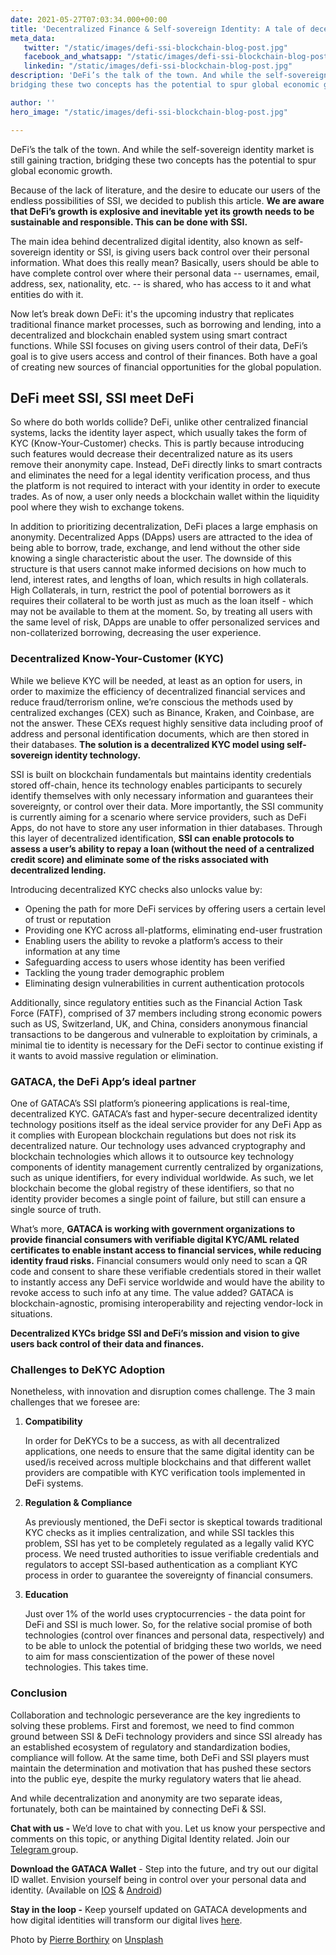 ```yaml
---
date: 2021-05-27T07:03:34.000+00:00 
title: 'Decentralized Finance & Self-sovereign Identity: A tale of decentralization'
meta_data:
   twitter: "/static/images/defi-ssi-blockchain-blog-post.jpg"
   facebook_and_whatsapp: "/static/images/defi-ssi-blockchain-blog-post.jpg"
   linkedin: "/static/images/defi-ssi-blockchain-blog-post.jpg"
description: 'DeFi’s the talk of the town. And while the self-sovereign identity market is still gaining traction,
bridging these two concepts has the potential to spur global economic growth'

author: ''
hero_image: "/static/images/defi-ssi-blockchain-blog-post.jpg"

---
```

DeFi’s the talk of the town. And while the self-sovereign identity market is still gaining traction, bridging these two
concepts has the potential to spur global economic growth.

Because of the lack of literature, and the desire to educate our users of the endless possibilities of SSI, we decided
to publish this article. **We are aware that DeFi’s growth is explosive and inevitable yet its growth needs to be
sustainable and responsible. This can be done with SSI.**

The main idea behind decentralized digital identity, also known as self-sovereign identity or SSI, is giving users back
control over their personal information. What does this really mean? Basically, users should be able to have complete
control over where their personal data -- usernames, email, address, sex, nationality, etc. -- is shared, who has access
to it and what entities do with it.

Now let’s break down DeFi: it's the upcoming industry that replicates traditional finance market processes, such as
borrowing and lending, into a decentralized and blockchain enabled system using smart contract functions. While SSI
focuses on giving users control of their data, DeFi’s goal is to give users access and control of their finances. Both
have a goal of creating new sources of financial opportunities for the global population.

## DeFi meet SSI, SSI meet DeFi

So where do both worlds collide? DeFi, unlike other centralized financial systems, lacks the identity layer aspect,
which usually takes the form of KYC (Know-Your-Customer) checks. This is partly because introducing such features would
decrease their decentralized nature as its users remove their anonymity cape. Instead, DeFi directly links to smart
contracts and eliminates the need for a legal identity verification process, and thus the platform is not required to
interact with your identity in order to execute trades. As of now, a user only needs a blockchain wallet within the
liquidity pool where they wish to exchange tokens.

In addition to prioritizing decentralization, DeFi places a large emphasis on anonymity. Decentralized Apps (DApps)
users are attracted to the idea of being able to borrow, trade, exchange, and lend without the other side knowing a
single characteristic about the user. The downside of this structure is that users cannot make informed decisions on how
much to lend, interest rates, and lengths of loan, which results in high collaterals. High Collaterals, in turn,
restrict the pool of potential borrowers as it requires their collateral to be worth just as much as the loan itself -
which may not be available to them at the moment. So, by treating all users with the same level of risk, DApps are
unable to offer personalized services and non-collaterized borrowing, decreasing the user experience.

### Decentralized Know-Your-Customer (KYC)

While we believe KYC will be needed, at least as an option for users, in order to maximize the efficiency of
decentralized financial services and reduce fraud/terrorism online, we’re conscious the methods used by centralized
exchanges (CEX) such as Binance, Kraken, and Coinbase, are not the answer. These CEXs request highly sensitive data
including proof of address and personal identification documents, which are then stored in their databases.  **The
solution is a decentralized KYC model using self-sovereign identity technology.**

SSI is built on blockchain fundamentals but maintains identity credentials stored off-chain, hence its technology
enables participants to securely identify themselves with only necessary information and guarantees their sovereignty,
or control over their data. More importantly, the SSI community is currently aiming for a scenario where service
providers, such as DeFi Apps, do not have to store any user information in thier databases. Through this layer of
decentralized identification, **SSI can enable protocols to assess a user’s ability to repay a loan (without the need of
a centralized credit score) and eliminate some of the risks associated with decentralized lending.**

Introducing decentralized KYC checks also unlocks value by:

* Opening the path for more DeFi services by offering users a certain level of trust or reputation
* Providing one KYC across all-platforms, eliminating end-user frustration
* Enabling users the ability to revoke a platform’s access to their information at any time
* Safeguarding access to users whose identity has been verified
* Tackling the young trader demographic problem
* Eliminating design vulnerabilities in current authentication protocols

Additionally, since regulatory entities such as the Financial Action Task Force (FATF), comprised of 37 members
including strong economic powers such as US, Switzerland, UK, and China, considers anonymous financial transactions to
be dangerous and vulnerable to exploitation by criminals, a minimal tie to identity is necessary for the DeFi sector to
continue existing if it wants to avoid massive regulation or elimination.

### GATACA, the DeFi App’s ideal partner

One of GATACA’s SSI platform’s pioneering applications is real-time, decentralized KYC. GATACA’s fast and hyper-secure
decentralized identity technology positions itself as the ideal service provider for any DeFi App as it complies with
European blockchain regulations but does not risk its decentralized nature. Our technology uses advanced cryptography
and blockchain technologies which allows it to outsource key technology components of identity management currently
centralized by organizations, such as unique identifiers, for every individual worldwide. As such, we let blockchain
become the global registry of these identifiers, so that no identity provider becomes a single point of failure, but
still can ensure a single source of truth.

What’s more, **GATACA is working with government organizations to provide financial consumers with verifiable digital
KYC/AML related certificates to enable instant access to financial services, while reducing identity fraud risks.**
Financial consumers would only need to scan a QR code and consent to share these verifiable credentials stored in their
wallet to instantly access any DeFi service worldwide and would have the ability to revoke access to such info at any
time. The value added? GATACA is blockchain-agnostic, promising interoperability and rejecting vendor-lock in
situations.

**Decentralized KYCs bridge SSI and DeFi’s mission and vision to give users back control of their data and finances.**

### Challenges to DeKYC Adoption

Nonetheless, with innovation and disruption comes challenge. The 3 main challenges that we foresee are:

1. **Compatibility**

   In order for DeKYCs to be a success, as with all decentralized applications, one needs to ensure that the same
   digital identity can be used/is received across multiple blockchains and that different wallet providers are
   compatible with KYC verification tools implemented in DeFi systems.
2. **Regulation & Compliance**

   As previously mentioned, the DeFi sector is skeptical towards traditional KYC checks as it implies centralization,
   and while SSI tackles this problem, SSI has yet to be completely regulated as a legally valid KYC process. We need
   trusted authorities to issue verifiable credentials and regulators to accept SSI-based authentication as a compliant
   KYC process in order to guarantee the sovereignty of financial consumers.
3. **Education**

   Just over 1% of the world uses cryptocurrencies - the data point for DeFi and SSI is much lower. So, for the relative
   social promise of both technologies (control over finances and personal data, respectively) and to be able to unlock
   the potential of bridging these two worlds, we need to aim for mass conscientization of the power of these novel
   technologies. This takes time.

### Conclusion

Collaboration and technologic perseverance are the key ingredients to solving these problems. First and foremost, we
need to find common ground between SSI & DeFi technology providers and since SSI already has an established ecosystem of
regulatory and standardization bodies, compliance will follow. At the same time, both DeFi and SSI players must maintain
the determination and motivation that has pushed these sectors into the public eye, despite the murky regulatory waters
that lie ahead.

And while decentralization and anonymity are two separate ideas, fortunately, both can be maintained by connecting DeFi
& SSI.

**Chat with us -** We’d love to chat with you. Let us know your perspective and comments on this topic, or anything
Digital Identity related. Join our [Telegram ](https://t.me/digitalidentityinsights)group.

**Download the GATACA Wallet** - Step into the future, and try out our digital ID wallet. Envision yourself being in
control over your personal data and identity. (Available on [IOS](https://apps.apple.com/us/app/gataca/id1498607616)
& [Android](https://play.google.com/store/apps/details?id=com.gataca.identity))

**Stay in the loop -** Keep yourself updated on GATACA developments and how digital identities will transform our
digital lives [here]().

Photo by [Pierre Borthiry](https://unsplash.com/@peiobty) on [Unsplash](https://unsplash.com/)
